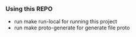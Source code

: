 ### Using this REPO

- run make run-local for running this project
- run make proto-generate for generate file proto